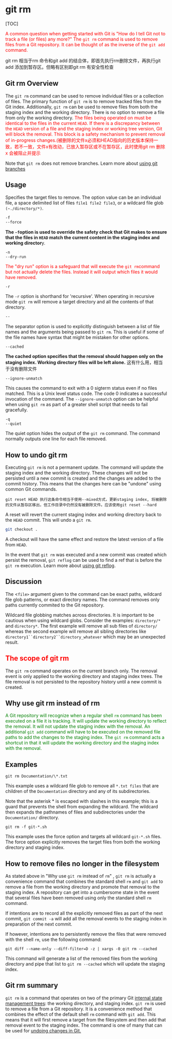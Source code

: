 # git rm

[TOC]

<font color="red">A common question when getting started with Git is "How do I tell Git not to track a file (or files) any more?" The `git rm` command is used to remove files from a Git repository. It can be thought of as the inverse of the `git add` command.</font>


git rm 相当于rm 命令和git add 的结合体，即首先执行rm删除文件，再执行git add 添加到暂存区。但略有区别即git rm 有安全性检查

## Git rm Overview

The `git rm` command can be used to remove individual files or a collection of files. The primary function of `git rm` is to remove tracked files from the Git index. Additionally, `git rm` can be used to remove files from both the staging index and the working directory. There is no option to remove a file from only the working directory.<font color="red"> The files being operated on must be identical to the files in the current `HEAD`. If there is a discrepancy between the `HEAD` version of a file and the staging index or working tree version, Git will block the removal. This block is a safety mechanism to prevent removal of in-progress changes.(被删除的文件x必须和HEAD指向的历史版本保持一致，若不一致，文件x有改动，已放入暂存区或不在暂存区，此时使用git rm 删除x 会被阻止并提示</font>

Note that `git rm` does not remove branches. Learn more about [using git branches](https://www.atlassian.com/git/tutorials/using-branches)

## Usage

Specifies the target files to remove. The option value can be an individual file, a space delimited list of files `file1 file2 file3`, or a wildcard file glob `(~./directory/*)`.

```bash
-f
--force
```

**The `-f`option is used to override the safety check that Git makes to ensure that the files in `HEAD` match the current content in the staging index and working director**y.



```
-n
--dry-run
```

<font color="red">The "dry run" option is a safeguard that will execute the `git rm`command but not  actually delete the files. Instead it will output which files it would have removed.</font>



```
-r
```

The `-r` option is shorthand for 'recursive'. When operating in recursive mode `git rm` will remove a target directory and all the contents of that directory.

```bash
--
```

The separator option is used to explicitly distinguish between a list of file names and the arguments being passed to `git rm`. This is useful if some of the file names have syntax that might be mistaken for other options.

```
--cached
```

**The cached option specifies that the removal should happen only on the staging index. Working directory files will be left alone.**  这有什么用，相当于没有删除文件

```
--ignore-unmatch
```

This causes the command to exit with a 0 sigterm status even if no files matched. This is a Unix level status code. The code 0 indicates a successful invocation of the command. The `--ignore-unmatch` option can be helpful when using `git rm` as part of a greater shell script that needs to fail gracefully.

```
-q
--quiet
```

The quiet option hides the output of the `git rm` command. The command normally outputs one line for each file removed.

## How to undo git rm

Executing `git rm` is not a permanent update. The command will update the staging index and the working directory. These changes will not be persisted until a new commit is created and the changes are added to the commit history. This means that the changes here can be "undone" using common Git commands.

```
git reset HEAD 执行这条命令相当于使用--mixed方式，更新staging index, 将被删除的文件从暂存区移出，但工作目录中仍然没有被删除文件。应该使用git reset --hard
```

A reset will revert the current staging index and working directory back to the `HEAD` commit. This will undo a `git rm`. 

```bash
git checkout .
```

A checkout will have the same effect and restore the latest version of a file from `HEAD`.

In the event that `git rm` was executed and a new commit was created which persist the removal, `git reflog` can be used to find a ref that is before the `git rm` execution. Learn more about [using git reflog](https://www.atlassian.com/git/tutorials/rewriting-history/git-reflog).

## Discussion

The <`file>` argument given to the command can be exact paths, wildcard file glob patterns, or exact directory names. The command removes only paths currently commited to the Git repository.

Wildcard file globbing matches across directories. It is important to be cautious when using wildcard globs. Consider the examples: `directory/*` and `directory*`. The first example will remove all sub files of `directory/` whereas the second example will remove all sibling directories like `directory1``directory2``directory_whatever` which may be an unexpected result.

## <font color="red">The scope of git rm</font>

The `git rm` command operates on the current branch only. The removal event is only applied to the working directory and staging index trees. The file removal is not persisted to the repository history until a new commit is created.

## Why use git rm instead of rm

<font color="green">A Git repository will recognize when a regular shell `rm` command has been executed on a file it is tracking. It will update the working directory to reflect the removal. It will not update the staging index with the removal. An additional `git add` command will have to be executed on the removed file paths to add the changes to the staging index. The `git rm` command acts a shortcut in that it will update the working directory and the staging index with the removal.</font>

## Examples

```
git rm Documentation/\*.txt
```

This example uses a wildcard file glob to remove all `*.txt files` that are children of the `Documentation` directory and any of its subdirectories.

Note that the asterisk * is escaped with slashes in this example; this is a guard that prevents the shell from expanding the wildcard. The wildcard then expands the pathnames of files and subdirectories under the `Documentation/` directory.

```
git rm -f git-*.sh
```

This example uses the force option and targets all wildcard `git-*.sh` files. The force option explicitly removes the target files from both the working directory and staging index.

## How to remove files no longer in the filesystem

As stated above in "Why use `git rm` instead of `rm`" , `git rm` is actually a convenience command that combines the standard shell `rm` and `git add` to remove a file from the working directory and promote that removal to the staging index. A repository can get into a cumbersome state in the event that several files have been removed using only the standard shell `rm` command.

If intentions are to record all the explicitly removed files as part of the next commit, `git commit -a` will add all the removal events to the staging index in preparation of the next commit.

If however, intentions are to persistently remove the files that were removed with the shell `rm`, use the following command:

```
git diff --name-only --diff-filter=D -z | xargs -0 git rm --cached
```

This command will generate a list of the removed files from the working directory and pipe that list to `git rm --cached` which will update the staging index.

## Git rm summary

`git rm` is a command that operates on two of the primary Git [internal state management trees](https://www.atlassian.com/git/tutorials/undoing-changes/git-reset): the working directory, and staging index. `git rm` is used to remove a file from a Git repository. It is a convenience method that combines the effect of the default shell `rm` command with `git add`. This means that it will first remove a target from the filesystem and then add that removal event to the staging index. The command is one of many that can be used for [undoing changes in Git.](https://www.atlassian.com/git/tutorials/undoing-changes)